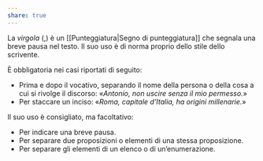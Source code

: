 ```yaml
---
share: true
---
```


La *virgola* (,) è un [[Punteggiatura|Segno di punteggiatura]] che segnala una breve pausa nel testo.
Il suo uso è di norma proprio dello stile dello scrivente.

È obbligatoria nei casi riportati di seguito:
- Prima e dopo il vocativo, separando il nome della persona o della cosa a cui si rivolge il discorso: «*Antonio, non uscire senza il mio permesso.*»
- Per staccare un inciso: «*Roma, capitale d’Italia, ha origini millenarie.*»

Il suo uso è consigliato, ma facoltativo:
- Per indicare una breve pausa.
- Per separare due proposizioni o elementi di una stessa proposizione.
- Per separare gli elementi di un elenco o di un’enumerazione.